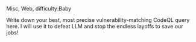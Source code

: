 Misc, Web, difficulty:Baby

Write down your best, most precise vulnerability-matching CodeQL query here. I will use it to defeat LLM and stop the endless layoffs to save our jobs!
